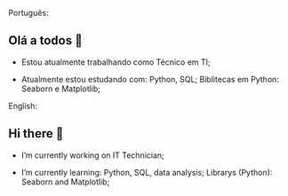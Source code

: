 Português:
## Olá a todos 👋

- Estou atualmente trabalhando como Técnico em TI;

- Atualmente estou estudando com:
    Python, SQL;
    Biblitecas em Python: Seaborn e Matplotlib;
  
English:
## Hi there 👋

- I’m currently working on IT Technician;

- I’m currently learning:
    Python, SQL, data analysis;
    Librarys (Python): Seaborn and Matplotlib;
